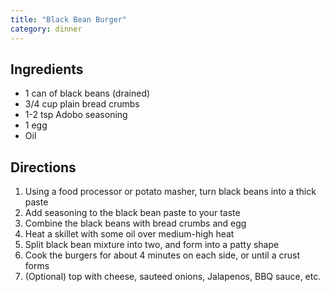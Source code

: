```yaml
---
title: "Black Bean Burger"
category: dinner
---
```


## Ingredients

- 1 can of black beans (drained)
- 3/4 cup plain bread crumbs
- 1-2 tsp Adobo seasoning
- 1 egg
- Oil

## Directions

1. Using a food processor or potato masher, turn black beans into a thick paste
2. Add seasoning to the black bean paste to your taste
3. Combine the black beans with bread crumbs and egg
4. Heat a skillet with some oil over medium-high heat
5. Split black bean mixture into two, and form into a patty shape
6. Cook the burgers for about 4 minutes on each side, or until a crust forms
7. (Optional) top with cheese, sauteed onions, Jalapenos, BBQ sauce, etc.
